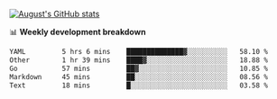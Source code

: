 
[![August's GitHub stats](https://github-readme-stats.vercel.app/api?username=zou-weidong&show_icons=true&theme=radical)](https://github.com/zou-weidong)


📊 **Weekly development breakdown**
<!--START_SECTION:waka-->

```txt
YAML         5 hrs 6 mins    ██████████████▓░░░░░░░░░░   58.10 %
Other        1 hr 39 mins    ████▓░░░░░░░░░░░░░░░░░░░░   18.88 %
Go           57 mins         ██▓░░░░░░░░░░░░░░░░░░░░░░   10.85 %
Markdown     45 mins         ██░░░░░░░░░░░░░░░░░░░░░░░   08.56 %
Text         18 mins         █░░░░░░░░░░░░░░░░░░░░░░░░   03.58 %
```

<!--END_SECTION:waka-->
